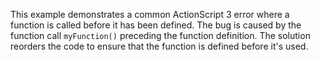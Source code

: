 This example demonstrates a common ActionScript 3 error where a function is called before it has been defined.  The bug is caused by the function call `myFunction()` preceding the function definition.  The solution reorders the code to ensure that the function is defined before it's used.